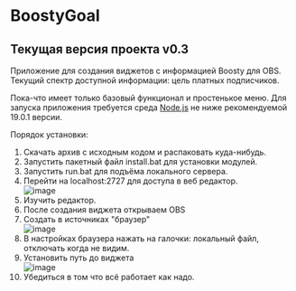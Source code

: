 # BoostyGoal
## Текущая версия проекта v0.3
Приложение для создания виджетов с информацией Boosty для OBS.
Текущий спектр доступной информации: цель платных подписчиков.

Пока-что имеет только базовый функционал и простенькое меню.
Для запуска приложения требуется среда [Node.js](https://nodejs.org/ru) не ниже рекомендуемой 19.0.1 версии.


Порядок установки:

1. Скачать архив с исходным кодом и распаковать куда-нибудь.
2. Запустить пакетный файл install.bat для установки модулей.
3. Запустить run.bat для подъёма локального сервера.
4. Перейти на localhost:2727 для доступа в веб редактор.<br>
![image](https://github.com/zevordex/BoostyStreamWidget/assets/60899690/df345e0c-0caf-49a0-936e-69d8e42fe7c3)
6. Изучить редактор.
7. После создания виджета открываем OBS
8. Создать в источниках "браузер"<br>
![image](https://github.com/zevordex/BoostyGoal/assets/60899690/b3311a4f-61f2-407e-a7d4-1b0c7288481e)
9. В настройках браузера нажать на галочки: локальный файл, отключать когда не видим.
10. Установить путь до виджета<br>
![image](https://github.com/zevordex/BoostyGoal/assets/60899690/68a8eafe-fbb8-4b31-8c12-23bfd5636001)
11. Убедиться в том что всё работает как надо.

